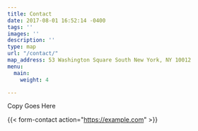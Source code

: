 ```yaml
---
title: Contact
date: 2017-08-01 16:52:14 -0400
tags: ''
images: ''
description: ''
type: map
url: "/contact/"
map_address: 53 Washington Square South New York, NY 10012
menu:
  main:
    weight: 4

---
```

Copy Goes Here

{{< form-contact action="https://example.com"  >}}
